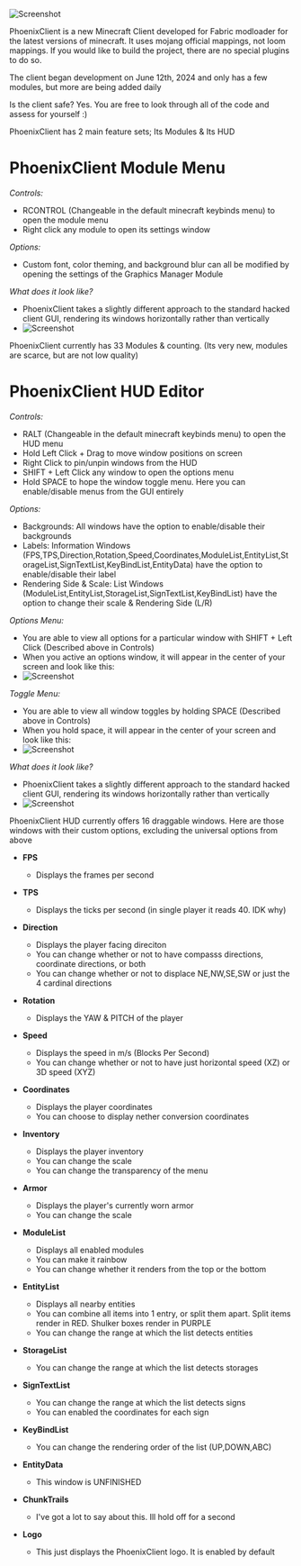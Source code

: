 ![Screenshot](pictures/Logo2.png)

PhoenixClient is a new Minecraft Client developed for Fabric modloader for the latest versions of minecraft.
It uses mojang official mappings, not loom mappings. If you would like to build the project, there are no special plugins to do so.

The client began development on June 12th, 2024 and only has a few modules, but more are being added daily

Is the client safe? Yes. You are free to look through all of the code and assess for yourself :)

PhoenixClient has 2 main feature sets; Its Modules & Its HUD

# PhoenixClient Module Menu

*Controls:*
  - RCONTROL (Changeable in the default minecraft keybinds menu) to open the module menu
  - Right click any module to open its settings window

  *Options:*
  - Custom font, color theming, and background blur can all be modified by opening the settings of the Graphics Manager Module

  *What does it look like?*
  - PhoenixClient takes a slightly different approach to the standard hacked client GUI, rendering its windows horizontally rather than vertically
  - ![Screenshot](pictures/windows/modulemenu.jpg)

  PhoenixClient currently has 33 Modules & counting. (Its very new, modules are scarce, but are not low quality)

# PhoenixClient HUD Editor

*Controls:*
  - RALT (Changeable in the default minecraft keybinds menu) to open the HUD menu
  - Hold Left Click + Drag to move window positions on screen
  - Right Click to pin/unpin windows from the HUD
  - SHIFT + Left Click any window to open the options menu
  - Hold SPACE to hope the window toggle menu. Here you can enable/disable menus from the GUI entirely
    
  *Options:*
  - Backgrounds: All windows have the option to enable/disable their backgrounds
  - Labels: Information Windows (FPS,TPS,Direction,Rotation,Speed,Coordinates,ModuleList,EntityList,StorageList,SignTextList,KeyBindList,EntityData) have the option to enable/disable their label
  - Rendering Side & Scale: List Windows (ModuleList,EntityList,StorageList,SignTextList,KeyBindList) have the option to change their scale & Rendering Side (L/R)

  *Options Menu:*
  - You are able to view all options for a particular window with SHIFT + Left Click (Described above in Controls)
  - When you active an options window, it will appear in the center of your screen and look like this:
  - ![Screenshot](pictures/windows/optionsmenu.jpg)

  *Toggle Menu:*
  - You are able to view all window toggles by holding SPACE (Described above in Controls)
  - When you hold space, it will appear in the center of your screen and look like this:
  - ![Screenshot](pictures/windows/hudtogglemenu.jpg)

  *What does it look like?*
  - PhoenixClient takes a slightly different approach to the standard hacked client GUI, rendering its windows horizontally rather than vertically
  - ![Screenshot](pictures/windows/hudmenu.jpg)


  PhoenixClient HUD currently offers 16 draggable windows. Here are those windows with their custom options, excluding the universal options from above
  - **FPS**
    - Displays the frames per second
      
  - **TPS**
    - Displays the ticks per second (in single player it reads 40. IDK why)
   
  - **Direction**
    - Displays the player facing direciton
    - You can change whether or not to have compasss directions, coordinate directions, or both
    - You can change whether or not to displace NE,NW,SE,SW or just the 4 cardinal directions

  - **Rotation**
    - Displays the YAW & PITCH of the player

  - **Speed**
    - Displays the speed in m/s (Blocks Per Second)
    - You can change whether or not to have just horizontal speed (XZ) or 3D speed (XYZ)

  - **Coordinates**
    - Displays the player coordinates
    - You can choose to display nether conversion coordinates

  - **Inventory**
    - Displays the player inventory
    - You can change the scale
    - You can change the transparency of the menu

  - **Armor**
    - Displays the player's currently worn armor
    - You can change the scale

  - **ModuleList**
    - Displays all enabled modules
    - You can make it rainbow
    - You can change whether it renders from the top or the bottom

  - **EntityList**
    - Displays all nearby entities
    - You can combine all items into 1 entry, or split them apart. Split items render in RED. Shulker boxes render in PURPLE
    - You can change the range at which the list detects entities

  - **StorageList**
    - You can change the range at which the list detects storages

  - **SignTextList**
    - You can change the range at which the list detects signs
    - You can enabled the coordinates for each sign

  - **KeyBindList**
    - You can change the rendering order of the list (UP,DOWN,ABC)

  - **EntityData**
    - This window is UNFINISHED

  - **ChunkTrails**
    - I've got a lot to say about this. Ill hold off for a second

  - **Logo**
    - This just displays the PhoenixClient logo. It is enabled by default
